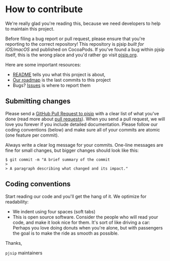 # How to contribute

We're really glad you're reading this, because we need developers to help to maintain this project.

Before filing a bug report or pull request, please ensure that you're reporting to the correct repository!
This repository is pjsip _built for iOS/macOS_ and published on CocoaPods. If you've found a bug within pjsip itself, this is the wrong place and you'd rather go visit [pjsip.org](https://trac.pjsip.org/repos/wiki/FAQ#bug-reports).

Here are some important resources:

  * [README](https://github.com/chebur/pjsip/blob/master/README.md) tells you what this project is about,
  * [Our roadmap](https://github.com/chebur/pjsip/commits/master) is the last commits to this project
  * Bugs? [Issues](https://github.com/chebur/pjsip/issues) is where to report them

## Submitting changes

Please send a [GitHub Pull Request to pjsip](https://github.com/chebur/pjsip/compare) with a clear list of what you've done (read more about [pull requests](http://help.github.com/pull-requests/)). When you send a pull request, we will love you forever if you include detailed documentation. Please follow our coding conventions (below) and make sure all of your commits are atomic (one feature per commit).

Always write a clear log message for your commits. One-line messages are fine for small changes, but bigger changes should look like this:

    $ git commit -m "A brief summary of the commit
    > 
    > A paragraph describing what changed and its impact."

## Coding conventions

Start reading our code and you'll get the hang of it. We optimize for readability:

  * We indent using four spaces (soft tabs)
  * This is open source software. Consider the people who will read your code, and make it look nice for them. It's sort of like driving a car: Perhaps you love doing donuts when you're alone, but with passengers the goal is to make the ride as smooth as possible.

Thanks, 

`pjsip` maintainers
